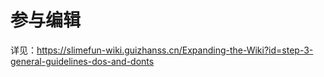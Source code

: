 # 参与编辑

详见：https://slimefun-wiki.guizhanss.cn/Expanding-the-Wiki?id=step-3-general-guidelines-dos-and-donts
